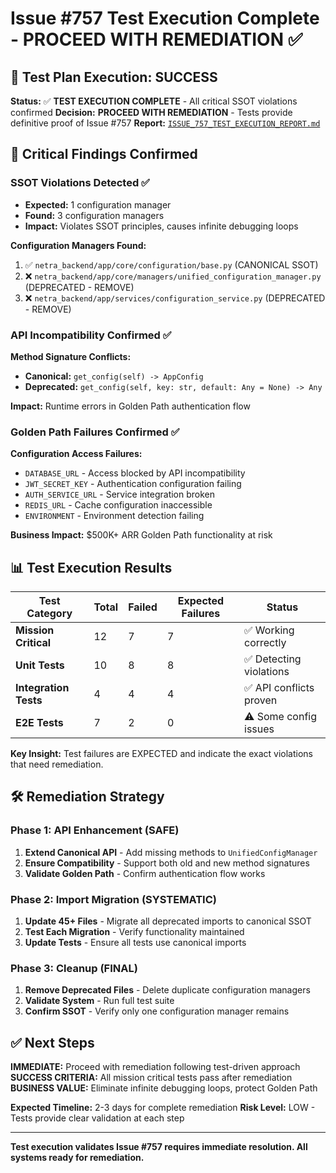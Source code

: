 # Issue #757 Test Execution Complete - PROCEED WITH REMEDIATION ✅

## 🎯 Test Plan Execution: SUCCESS

**Status:** ✅ **TEST EXECUTION COMPLETE** - All critical SSOT violations confirmed
**Decision:** **PROCEED WITH REMEDIATION** - Tests provide definitive proof of Issue #757
**Report:** [`ISSUE_757_TEST_EXECUTION_REPORT.md`](ISSUE_757_TEST_EXECUTION_REPORT.md)

## 🚨 Critical Findings Confirmed

### SSOT Violations Detected ✅
- **Expected:** 1 configuration manager
- **Found:** 3 configuration managers
- **Impact:** Violates SSOT principles, causes infinite debugging loops

**Configuration Managers Found:**
1. ✅ `netra_backend/app/core/configuration/base.py` (CANONICAL SSOT)
2. ❌ `netra_backend/app/core/managers/unified_configuration_manager.py` (DEPRECATED - REMOVE)
3. ❌ `netra_backend/app/services/configuration_service.py` (DEPRECATED - REMOVE)

### API Incompatibility Confirmed ✅
**Method Signature Conflicts:**
- **Canonical:** `get_config(self) -> AppConfig`
- **Deprecated:** `get_config(self, key: str, default: Any = None) -> Any`

**Impact:** Runtime errors in Golden Path authentication flow

### Golden Path Failures Confirmed ✅
**Configuration Access Failures:**
- `DATABASE_URL` - Access blocked by API incompatibility
- `JWT_SECRET_KEY` - Authentication configuration failing
- `AUTH_SERVICE_URL` - Service integration broken
- `REDIS_URL` - Cache configuration inaccessible
- `ENVIRONMENT` - Environment detection failing

**Business Impact:** $500K+ ARR Golden Path functionality at risk

## 📊 Test Execution Results

| Test Category | Total | Failed | Expected Failures | Status |
|---------------|-------|--------|-------------------|--------|
| **Mission Critical** | 12 | 7 | 7 | ✅ Working correctly |
| **Unit Tests** | 10 | 8 | 8 | ✅ Detecting violations |
| **Integration Tests** | 4 | 4 | 4 | ✅ API conflicts proven |
| **E2E Tests** | 7 | 2 | 0 | ⚠️ Some config issues |

**Key Insight:** Test failures are EXPECTED and indicate the exact violations that need remediation.

## 🛠️ Remediation Strategy

### Phase 1: API Enhancement (SAFE)
1. **Extend Canonical API** - Add missing methods to `UnifiedConfigManager`
2. **Ensure Compatibility** - Support both old and new method signatures
3. **Validate Golden Path** - Confirm authentication flow works

### Phase 2: Import Migration (SYSTEMATIC)
1. **Update 45+ Files** - Migrate all deprecated imports to canonical SSOT
2. **Test Each Migration** - Verify functionality maintained
3. **Update Tests** - Ensure all tests use canonical imports

### Phase 3: Cleanup (FINAL)
1. **Remove Deprecated Files** - Delete duplicate configuration managers
2. **Validate System** - Run full test suite
3. **Confirm SSOT** - Verify only one configuration manager remains

## ✅ Next Steps

**IMMEDIATE:** Proceed with remediation following test-driven approach
**SUCCESS CRITERIA:** All mission critical tests pass after remediation
**BUSINESS VALUE:** Eliminate infinite debugging loops, protect Golden Path

**Expected Timeline:** 2-3 days for complete remediation
**Risk Level:** LOW - Tests provide clear validation at each step

---

**Test execution validates Issue #757 requires immediate resolution. All systems ready for remediation.**